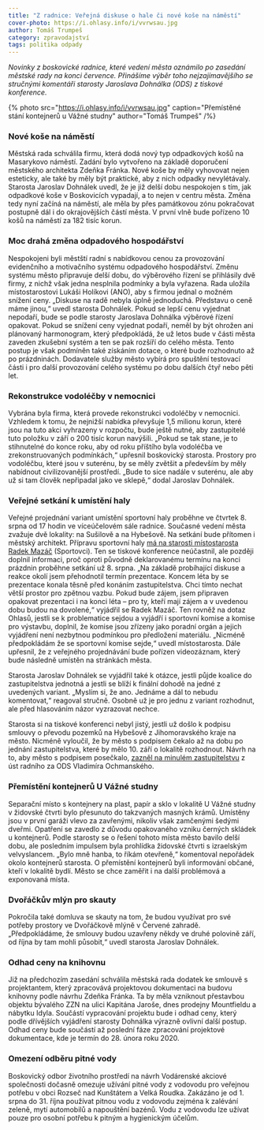 ```yaml
---
title: "Z radnice: Veřejná diskuse o hale či nové koše na náměstí"
cover-photo: https://i.ohlasy.info/i/vvrwsau.jpg
author: Tomáš Trumpeš
category: zpravodajství
tags: politika odpady
---
```


*Novinky z boskovické radnice, které vedení města oznámilo po zasedání městské rady na konci července. Přinášíme výběr toho nejzajímavějšího se stručnými komentáři starosty Jaroslava Dohnálka (ODS) z tiskové konference.*

{% photo src="https://i.ohlasy.info/i/vvrwsau.jpg" caption="Přemístěné stání kontejnerů u Vážné studny" author="Tomáš Trumpeš" /%}

### Nové koše na náměstí

Městská rada schválila firmu, která dodá nový typ odpadkových košů na Masarykovo náměstí. Zadání bylo vytvořeno na základě doporučení městského architekta Zdeňka Fránka. Nové koše by měly vyhovovat nejen esteticky, ale také by měly být praktické, aby z nich odpadky nevylétávaly. Starosta Jaroslav Dohnálek uvedl, že je již delší dobu nespokojen s tím, jak odpadkové koše v Boskovicích vypadají, a to nejen v centru města. Změna tedy nyní začíná na náměstí, ale měla by přes památkovou zónu pokračovat postupně dál i do okrajovějších částí města. V první vlně bude pořízeno 10 košů na náměstí za 182 tisíc korun. 

### Moc drahá změna odpadového hospodářství

Nespokojeni byli městští radní s nabídkovou cenou za provozování evidenčního a motivačního systému odpadového hospodářství. Změnu systému město připravuje delší dobu, do výběrového řízení se přihlásily dvě firmy, z nichž však jedna nesplnila podmínky a byla vyřazena. Rada uložila místostarostovi Lukáši Holíkovi (ANO), aby s firmou jednal o možném snížení ceny. „Diskuse na radě nebyla úplně jednoduchá. Představu o ceně máme jinou,“ uvedl starosta Dohnálek. Pokud se lepší cenu vyjednat nepodaří, bude se podle starosty Jaroslava Dohnálka výběrové řízení opakovat. Pokud se snížení ceny vyjednat podaří, neměl by být ohrožen ani plánovaný harmonogram, který předpokládá, že už letos bude v části města zaveden zkušební systém a ten se pak rozšíří do celého města. Tento postup je však podmíněn také získáním dotace, o které bude rozhodnuto až po prázdninách. Dodavatele služby město vybírá pro spuštění testovací části i pro další provozování celého systému po dobu dalších čtyř nebo pěti let.

### Rekonstrukce vodoléčby v nemocnici

Vybrána byla firma, která provede rekonstrukci vodoléčby v nemocnici. Vzhledem k tomu, že nejnižší nabídka převyšuje 1,5 milionu korun, které jsou na tuto akci vyhrazeny v rozpočtu, bude ještě nutné, aby zastupitelé tuto položku v září o 200 tisíc korun navýšili. „Pokud se tak stane, je to stihnutelné do konce roku, aby od roku příštího byla vodoléčba ve zrekonstruovaných podmínkách,“ upřesnil boskovický starosta. Prostory pro vodoléčbu, které jsou v suterénu, by se měly zvětšit a především by měly nabídnout civilizovanější prostředí. „Bude to sice nadále v suterénu, ale aby už si tam člověk nepřipadal jako ve sklepě,“ dodal Jaroslav Dohnálek.

### Veřejné setkání k umístění haly

Veřejné projednání variant umístění sportovní haly proběhne ve čtvrtek 8. srpna od 17 hodin ve víceúčelovém sále radnice. Současné vedení města zvažuje dvě lokality: na Sušilově a na Hybešově. Na setkání bude přítomen i městský architekt. Přípravu sportovní haly [má na starosti místostarosta Radek Mazáč](https://ohlasy.info/clanky/2019/07/rozhovor-mazac.html) (Sportovci). Ten se tiskové konference neúčastnil, ale později doplnil informaci, proč oproti původně deklarovanému termínu na konci prázdnin proběhne setkání už 8. srpna. „Na základě probíhající diskuse a reakce okolí jsem přehodnotil termín prezentace. Koncem léta by se prezentace konala těsně před konáním zastupitelstva. Chci tímto nechat větší prostor pro zpětnou vazbu. Pokud bude zájem, jsem připraven opakovat prezentaci i na konci léta – pro ty, kteří mají zájem a v uvedenou dobu budou na dovolené,“ vyjádřil se Radek Mazáč. Ten rovněž na dotaz Ohlasů, jestli se k problematice sejdou a vyjádří i sportovní komise a komise pro výstavbu, doplnil, že komise jsou zřízeny jako poradní orgán a jejich vyjádření není nezbytnou podmínkou pro předložení materiálu. „Nicméně předpokládám že se sportovní komise sejde,“ uvedl místostarosta. Dále upřesnil, že z veřejného projednávání bude pořízen videozáznam, který bude následně umístěn na stránkách města.
 
Starosta Jaroslav Dohnálek se vyjádřil také k otázce, jestli půjde koalice do zastupitelstva jednotná a jestli se blíží k finální dohodě na jedné z uvedených variant. „Myslím si, že ano. Jednáme a dál to nebudu komentovat,“ reagoval stručně. Osobně už je pro jednu z variant rozhodnut, ale před hlasováním názor vyzrazovat nechce.

Starosta si na tiskové konferenci nebyl jistý, jestli už došlo k podpisu smlouvy o převodu pozemků na Hybešově z Jihomoravského kraje na město. Nicméně vyloučil, že by město s podpisem čekalo až na dobu po jednání zastupitelstva, které by mělo 10. září o lokalitě rozhodnout. Návrh na to, aby město s podpisem posečkalo, [zazněl na minulém zastupitelstvu](https://ohlasy.info/clanky/2019/06/zastupitelstvo.html) z úst radního za ODS Vladimíra Ochmanského.

### Přemístění kontejnerů U Vážné studny

Separační místo s kontejnery na plast, papír a sklo v lokalitě U Vážné studny v židovské čtvrti bylo přesunuto do takzvaných masných krámů. Umístěny jsou v první garáži vlevo za zavřenými, nikoliv však zamčenými šedými dveřmi. Opatření se zavedlo z důvodu opakovaného vzniku černých skládek u kontejnerů. Podle starosty se o řešení tohoto místa město bavilo delší dobu, ale posledním impulsem byla prohlídka židovské čtvrti s izraelským velvyslancem. „Bylo mně hanba, to říkám otevřeně,“ komentoval nepořádek okolo kontejnerů starosta. O přemístění kontejnerů byli informování občané, kteří v lokalitě bydlí. Město se chce zaměřit i na další problémová a exponovaná místa.

### Dvořáčkův mlýn pro skauty

Pokročila také domluva se skauty na tom, že budou využívat pro své potřeby prostory ve Dvořáčkově mlýně v Červené zahradě. „Předpokládáme, že smlouvy budou uzavřeny někdy ve druhé polovině září, od října by tam mohli působit,“ uvedl starosta Jaroslav Dohnálek. 

### Odhad ceny na knihovnu

Již na předchozím zasedání schválila městská rada dodatek ke smlouvě s projektantem, který zpracovává projektovou dokumentaci na budovu knihovny podle návrhu Zdeňka Fránka. Ta by měla vzniknout přestavbou objektu bývalého ZZN na ulici Kapitána Jaroše, dnes prodejny Mountfieldu a nábytku Idyla. Součástí vypracování projektu bude i odhad ceny, který podle dřívějších vyjádření starosty Dohnálka výrazně ovlivní další postup. Odhad ceny bude součástí až poslední fáze zpracování projektové dokumentace, kde je termín do 28. února roku 2020.

### Omezení odběru pitné vody

Boskovický odbor životního prostředí na návrh Vodárenské akciové společnosti dočasně omezuje užívání pitné vody z vodovodu pro veřejnou potřebu v obci Rozseč nad Kunštátem a Velká Roudka. Zakázáno je od 1. srpna do 31. října používat pitnou vodu z vodovodu zejména k zalévání zeleně, mytí automobilů a napouštění bazénů. Vodu z vodovodu lze užívat pouze pro osobní potřebu k pitným a hygienickým účelům.
